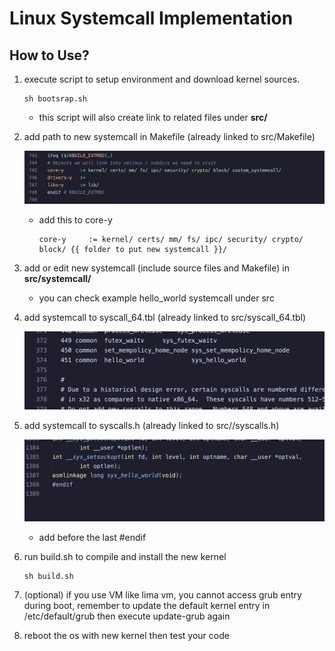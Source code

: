 # Linux Systemcall Implementation

## How to Use?

1. execute script to setup environment and download kernel sources.

   ```shell
   sh bootsrap.sh
   ```

   - this script will also create link to related files under **src/**

2. add path to new systemcall in Makefile (already linked to src/Makefile)

   ![place to edit in Makefile](assets/Makefile.png)

   - add this to core-y

     ```shell
     core-y		:= kernel/ certs/ mm/ fs/ ipc/ security/ crypto/ block/ {{ folder to put new systemcall }}/
     ```

3. add or edit new systemcall (include source files and Makefile) in **src/systemcall/**

   - you can check example hello_world systemcall under src

4. add systemcall to syscall_64.tbl (already linked to src/syscall_64.tbl)

   ![place to edit in syscall_64.tbl](assets/syscall_64_tbl.png)

5. add systemcall to syscalls.h (already linked to src//syscalls.h)

   ![place to edit in syscalls.h](assets/syscalls_h.png)

   - add before the last #endif

6. run build.sh to compile and install the new kernel

   ```shell
   sh build.sh
   ```

7. (optional) if you use VM like lima vm, you cannot access grub entry during boot, remember to update the default kernel entry in /etc/default/grub then execute update-grub again

8. reboot the os with new kernel then test your code
